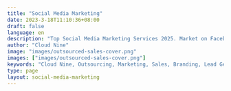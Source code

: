 ```yaml
---
title: "Social Media Marketing"
date: 2023-3-18T11:10:36+08:00
draft: false
language: en
description: "Top Social Media Marketing Services 2025. Market on Facebook, Instagram, LinkedIn & more. Leading Digital Marketing services in UK, USA & AUS."
author: "Cloud Nine"
image: "images/outsourced-sales-cover.png"
images: ["images/outsourced-sales-cover.png"]
keywords: "Cloud Nine, Outsourcing, Marketing, Sales, Branding, Lead Generation"
type: page
layout: social-media-marketing
---
```


